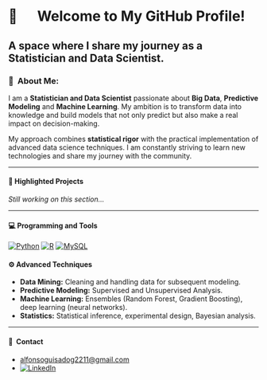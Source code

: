 # 🚀      **Welcome to My GitHub Profile!**
## A space where I share my journey as a Statistician and Data Scientist.

### 👤  About Me:
I am a **Statistician and Data Scientist** passionate about **Big Data**, **Predictive Modeling** and **Machine Learning**. My ambition is to transform data into knowledge and build models that not only predict but also make a real impact on decision-making.

My approach combines **statistical rigor** with the practical implementation of advanced data science techniques. I am constantly striving to learn new technologies and share my journey with the community.

---

#### 🔄 Highlighted Projects
_Still working on this section..._

----
  
#### 💻 Programming and Tools
[![Python](https://img.shields.io/badge/Python-3776AB?logo=python&logoColor=fff)](#) [![R](https://img.shields.io/badge/R-%23276DC3.svg?logo=r&logoColor=white)](#)
[![MySQL](https://img.shields.io/badge/MySQL-4479A1?logo=mysql&logoColor=fff)](#)

#### ⚙️ Advanced Techniques  
- **Data Mining:** Cleaning and handling data for subsequent modeling.
- **Predictive Modeling:** Supervised and Unsupervised Analysis.  
- **Machine Learning:** Ensembles (Random Forest, Gradient Boosting), deep learning (neural networks).  
- **Statistics:** Statistical inference, experimental design, Bayesian analysis.  

---

#### 📢  Contact  
- alfonsoguisadog2211@gmail.com
- [![LinkedIn](https://custom-icon-badges.demolab.com/badge/LinkedIn-0A66C2?logo=linkedin-white&logoColor=fff)](https://www.linkedin.com/in/alfonsoguisado)

